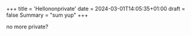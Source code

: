 +++
title = 'Hellononprivate'
date = 2024-03-01T14:05:35+01:00
draft = false
Summary = "sum yup"
+++

no more private?
